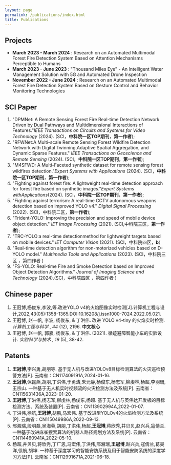 ```yaml
---
layout: page
permalink: /publications/index.html
title: Publications
---
```

## Projects

* **March 2023 - March 2024** : Research on an Automated Multimodal Forest Fire Detection System Based on Attention Mechanisms Perceptible to Humans
* **March 2023 - June 2023** : "Thousand Miles Eye" - An Intelligent Water Management Solution with 5G and Automated Drone Inspection
* **November 2022 - June 2024** : Research on an Automated Multimodal Forest Fire Detection System Based on Gesture Control and Behavior Monitoring Technologies

## SCI Paper

1. "DPMNet: A Remote Sensing Forest Fire Real-time Detection Network Driven by Dual Pathways and Multidimensional Interactions of Features."*IEEE Transactions on Circuits and Systems for Video Technology* (2024). (SCl，**中科院一区TOP期刊**，**第一作者**);
2. "RFWNet:A Multi-scale Remote Sensing Forest Wildfire Detection Network with Digital Twinning,Adaptive Spatial Aggregation, and Dynamic Sparse Features." *IEEE Transactions on Geoscience and Remote Sensing* (2024). (SCl，**中科院一区TOP期刊**，**第一作者**);
3. "M4SFWD: A Multi-Faceted synthetic dataset for remote sensing forest wildfires detection."*Expert Systems with Applications* (2024). (SCl，**中科院一区TOP期刊**，**第一作者**);
4. "Fighting against forest fire: A lightweight real-time detection approach for forest fire based on synthetic images."*Expert Systems withApplications*(2024). (SCl，**中科院一区TOP期刊**，**第一作者**);
5. "Fighting against terrorism: A real-time CCTV autonomous weapons detection based on improved YOLO v4." *Digital Signal Processing* (2022). (SCl，中科院二区，**第一作者**);
6. "Trident-YOLO: Improving the precision and speed of mobile device object detection." *IET Image Processing* (2021). (SCl,中科院三区，**第一作者**);
7. "TRC-YOLO:a real-time detectionmethod for lightweight targets based on mobile devices." *IET Computer Vision* (2021). (SCl，中科院四区，**b**）
8. "Real-time detection algorithm for non-motorized vehicles based on D-YOLO model." *Multimedia Tools and Applications* (2023). (SCI，中科院三区 ，第四作者 )
9. \"FS-YOLO: Real-time Fire and Smoke Detection based on Improved Object Detection Algorithms." *Journal of Imaging Science and Technology* (2024).(SCI，中科院四区 ，第四作者 )

## Chinese paper

1. 王冠博,杨俊东,李波,等.改进YOLO v4的火焰图像实时检测[J].计算机工程与设计,2022,43(05):1358-1365.DOI:10.16208/j.issn1000-7024.2022.05.021.
2. 王冠博, 赵一帆, 李波, 杨俊东, & 丁洪伟. 改进 YOLO v4-tiny 的火焰实时检测.  *计算机工程与科学* ,  *44* (12), 2196.  **中文核心**
3. 王冠博, 赵一帆, 郭嘉, 杨俊东, & 丁洪伟. (2021). 循迹避障智能小车的实验设计.  *实验科学与技术* ,  *19* (5), 38-42.

## Patents

1. **王冠博**,李兴勇,胡朋等. 基于无人机与改进YOLOv8目标检测算法的火灾巡检预警方法[P]. 云南省：CN117409191A,2024-01-16.
2. **王冠博**,保昆燕,胡朋,丁洪伟,于勇涛,朱元静,杨俊东,杨志军,柳虔林,杨超,李羽珊,王宗山. 一种基于无人机实时视频流的火灾检测方法及系统[P]. 云南省：CN115631436A,2023-01-20.
3. **王冠博**,丁洪伟,杨志军,柳虔林,杨俊东,杨超. 基于无人机与英伟达开发板的目标检测方法、系统及装置[P]. 云南省：CN113902994A,2022-01-07.
4. 丁洪伟,徐航,**王冠博**,胡鹏,马宏伟. 基于改进型YOLOv4的火焰检测方法及系统[P]. 云南省：CN115049986A,2022-09-13.
5. 邢湘瑞,段明磊,吴海蓉,胡朋,丁洪伟,杨超,**王冠博**,蒋欣秀,井贝贝,赵兴兵,寇倩兰. 一种基于改进麻雀搜索算法的机器人路径规划方法及系统[P]. 云南省：CN114460941A,2022-05-10.
6. 杨超,井贝贝,蒋欣秀,丁广恩,马宏伟,丁洪伟,邢湘瑞,**王冠博**,赵兴兵,寇倩兰,葛昊洋,徐航,胡坤. 一种基于深度学习的智能安防系统及用于智能安防系统的深度学习方法[P]. 云南省：CN112991671A,2021-06-18.
